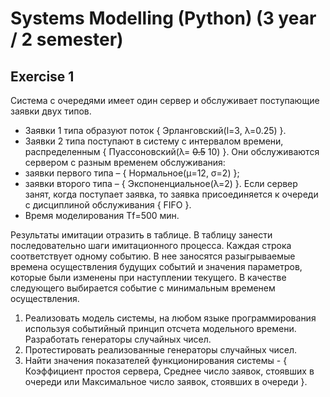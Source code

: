 # Systems Modelling (Python) (3 year / 2 semester)

## Exercise 1

Система с очередями имеет один сервер и обслуживает поступающие заявки двух типов.
* Заявки 1 типа образуют поток { Эрланговский(l=3, λ=0.25) }.
* Заявки 2 типа поступают в систему с интервалом времени, распределенным { Пуассоновский(λ= ~~0.5~~ 10) }.
Они обслуживаются сервером с разным временем обслуживания:
* заявки первого типа – { Нормальное(μ=12, σ=2) };
* заявки второго типа – { Экспоненциальное(λ=2) }.
Если сервер занят, когда поступает заявка, то заявка присоединяется к очереди с дисциплиной обслуживания { FIFO }.  
* Время моделирования Tf=500 мин.

Результаты имитации отразить в таблице. В таблицу занести последовательно шаги имитационного процесса. Каждая строка соответствует одному событию. В нее заносятся разыгрываемые времена осуществления будущих событий и значения параметров, которые были изменены при наступлении текущего. В качестве следующего выбирается событие с минимальным временем осуществления.

1. Реализовать модель системы, на любом языке программирования используя событийный принцип отсчета модельного времени. Разработать генераторы случайных чисел.
1. Протестировать реализованные генераторы случайных чисел.
1. Найти значения показателей функционирования системы - { Коэффициент простоя сервера, Среднее число заявок, стоявших в очереди или Максимальное число заявок, стоявших в очереди }.